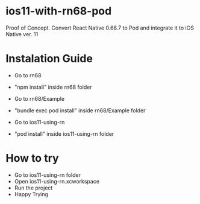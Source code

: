 # ios11-with-rn68-pod
 Proof of Concept. Convert React Native 0.68.7 to Pod and integrate it to iOS Native ver. 11
 
 # Instalation Guide
 - Go to rn68
 - "npm install" inside rn68 folder
 
 - Go to rn68/Example
 - "bundle exec pod install" inside rn68/Example folder
 
 - Go to ios11-using-rn
 - "pod install" inside ios11-using-rn folder
 
 # How to try
 - Go to ios11-using-rn folder
 - Open ios11-using-rn.xcworkspace
 - Run the project
 - Happy Trying
